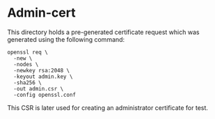 # Admin-cert

This directory holds a pre-generated certificate request which was generated
using the following command:

```shell
openssl req \
  -new \
  -nodes \
  -newkey rsa:2048 \
  -keyout admin.key \
  -sha256 \
  -out admin.csr \
  -config openssl.conf 
```

This CSR is later used for creating an administrator certificate for test.
